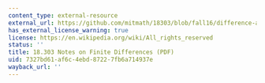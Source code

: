```yaml
---
content_type: external-resource
external_url: https://github.com/mitmath/18303/blob/fall16/difference-approx.pdf
has_external_license_warning: true
license: https://en.wikipedia.org/wiki/All_rights_reserved
status: ''
title: 18.303 Notes on Finite Differences (PDF)
uid: 7327bd61-af6c-4ebd-8722-7fb6a714937e
wayback_url: ''
---
```

